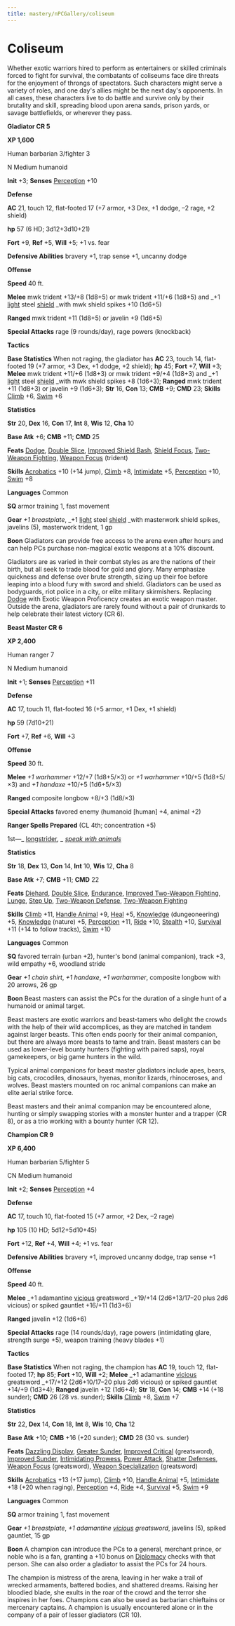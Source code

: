 ```yaml
---
title: mastery/nPCGallery/coliseum
---
```

# Coliseum

Whether exotic warriors hired to perform as entertainers or skilled criminals forced to fight for survival, the combatants of coliseums face dire threats for the enjoyment of throngs of spectators. Such characters might serve a variety of roles, and one day's allies might be the next day's opponents. In all cases, these characters live to do battle and survive only by their brutality and skill, spreading blood upon arena sands, prison yards, or savage battlefields, or wherever they pass.

**Gladiator CR 5**

**XP 1,600**

Human barbarian 3/fighter 3

N Medium humanoid

**Init** +3; **Senses** [Perception](../../skills/perception#_perception) +10

**Defense**

**AC** 21, touch 12, flat-footed 17 (+7 armor, +3 Dex, +1 dodge, –2 rage, +2 shield)

**hp** 57 (6 HD; 3d12+3d10+21)

**Fort** +9, **Ref** +5, **Will** +5; +1 vs. fear

**Defensive Abilities** bravery +1, trap sense +1, uncanny dodge

**Offense**

**Speed** 40 ft.

**Melee** mwk trident +13/+8 (1d8+5) or mwk trident +11/+6 (1d8+5) and _+1 [light](../../spells/light#_light) steel [shield](../../spells/shield#_shield) _with mwk shield spikes +10 (1d6+5)

**Ranged** mwk trident +11 (1d8+5) or javelin +9 (1d6+5)

**Special Attacks** rage (9 rounds/day), rage powers (knockback)

**Tactics**

**Base Statistics** When not raging, the gladiator has **AC** 23, touch 14, flat-footed 19 (+7 armor, +3 Dex, +1 dodge, +2 shield); **hp** 45; **Fort** +7, **Will** +3; **Melee** mwk trident +11/+6 (1d8+3) or mwk trident +9/+4 (1d8+3) and _+1 [light](../../spells/light#_light) steel [shield](../../spells/shield#_shield) _with mwk shield spikes +8 (1d6+3); **Ranged** mwk trident +11 (1d8+3) or javelin +9 (1d6+3); **Str** 16, **Con** 13; **CMB** +9; **CMD** 23; **Skills** [Climb](../../skills/climb#_climb) +6, [Swim](../../skills/swim#_swim) +6

**Statistics**

**Str** 20, **Dex** 16, **Con** 17, **Int** 8, **Wis** 12, **Cha** 10

**Base Atk** +6; **CMB** +11; **CMD** 25

**Feats** [Dodge](../../feats#_dodge), [Double Slice](../../feats#_double-slice), [Improved Shield Bash](../../feats#_improved-shield-bash), [Shield Focus](../../feats#_shield-focus), [Two-Weapon Fighting](../../feats#_two-weapon-fighting), [Weapon Focus](../../feats#_weapon-focus) (trident)

**Skills** [Acrobatics](../../skills/acrobatics#_acrobatics) +10 (+14 jump), [Climb](../../skills/climb#_climb) +8, [Intimidate](../../skills/intimidate#_intimidate) +5, [Perception](../../skills/perception#_perception) +10, [Swim](../../skills/swim#_swim) +8

**Languages** Common

**SQ** armor training 1, fast movement

**Gear** _+1 breastplate_, _+1 [light](../../spells/light#_light) steel [shield](../../spells/shield#_shield) _with masterwork shield spikes, javelins (5), masterwork trident, 1 gp

**Boon** Gladiators can provide free access to the arena even after hours and can help PCs purchase non-magical exotic weapons at a 10% discount.

Gladiators are as varied in their combat styles as are the nations of their birth, but all seek to trade blood for gold and glory. Many emphasize quickness and defense over brute strength, sizing up their foe before leaping into a blood fury with sword and shield. Gladiators can be used as bodyguards, riot police in a city, or elite military skirmishers. Replacing [Dodge](../../feats#_dodge) with Exotic Weapon Proficency creates an exotic weapon master. Outside the arena, gladiators are rarely found without a pair of drunkards to help celebrate their latest victory (CR 6).

**Beast Master CR 6**

**XP 2,400**

Human ranger 7

N Medium humanoid

**Init** +1; **Senses** [Perception](../../skills/perception#_perception) +11

**Defense**

**AC** 17, touch 11, flat-footed 16 (+5 armor, +1 Dex, +1 shield)

**hp** 59 (7d10+21)

**Fort** +7, **Ref** +6, **Will** +3

**Offense**

**Speed** 30 ft.

**Melee** _+1 warhammer_ +12/+7 (1d8+5/×3) or _+1 warhammer_ +10/+5 (1d8+5/×3) and _+1 handaxe_ +10/+5 (1d6+5/×3)

**Ranged** composite longbow +8/+3 (1d8/×3)

**Special Attacks** favored enemy (humanoid [human] +4, animal +2)

**Ranger Spells Prepared** (CL 4th; concentration +5)

1st—_ [longstrider](../../spells/longstrider#_longstrider)_, _ [speak with animals](../../spells/speakWithAnimals#_speak-with-animals)_

**Statistics**

**Str** 18, **Dex** 13, **Con** 14, **Int** 10, **Wis** 12, **Cha** 8

**Base Atk** +7; **CMB** +11; **CMD** 22

**Feats** [Diehard](../../feats#_diehard), [Double Slice](../../feats#_double-slice), [Endurance](../../feats#_endurance), [Improved Two-Weapon Fighting](../../feats#_improved-two-weapon-fighting), [Lunge](../../feats#_lunge), [Step Up](../../feats#_step-up), [Two-Weapon Defense](../../feats#_two-weapon-defense), [Two-Weapon Fighting](../../feats#_two-weapon-fighting)

**Skills** [Climb](../../skills/climb#_climb) +11, [Handle Animal](../../skills/handleAnimal#_handle-animal) +9, [Heal](../../skills/heal#_heal) +5, [Knowledge](../../skills/knowledge#_knowledge) (dungeoneering) +5, [Knowledge](../../skills/knowledge#_knowledge) (nature) +5, [Perception](../../skills/perception#_perception) +11, [Ride](../../skills/ride#_ride) +10, [Stealth](../../skills/stealth#_stealth) +10, [Survival](../../skills/survival#_survival) +11 (+14 to follow tracks), [Swim](../../skills/swim#_swim) +10

**Languages** Common

**SQ** favored terrain (urban +2), hunter's bond (animal companion), track +3, wild empathy +6, woodland stride

**Gear** _+1 chain shirt_, _+1 handaxe_, _+1 warhammer_, composite longbow with 20 arrows, 26 gp

**Boon** Beast masters can assist the PCs for the duration of a single hunt of a humanoid or animal target.

Beast masters are exotic warriors and beast-tamers who delight the crowds with the help of their wild accomplices, as they are matched in tandem against larger beasts. This often ends poorly for their animal companion, but there are always more beasts to tame and train. Beast masters can be used as lower-level bounty hunters (fighting with paired saps), royal gamekeepers, or big game hunters in the wild.

Typical animal companions for beast master gladiators include apes, bears, big cats, crocodiles, dinosaurs, hyenas, monitor lizards, rhinoceroses, and wolves. Beast masters mounted on roc animal companions can make an elite aerial strike force.

Beast masters and their animal companion may be encountered alone, hunting or simply swapping stories with a monster hunter and a trapper (CR 8), or as a trio working with a bounty hunter (CR 12).

**Champion CR 9**

**XP 6,400**

Human barbarian 5/fighter 5

CN Medium humanoid

**Init** +2; **Senses** [Perception](../../skills/perception#_perception) +4

**Defense**

**AC** 17, touch 10, flat-footed 15 (+7 armor, +2 Dex, –2 rage)

**hp** 105 (10 HD; 5d12+5d10+45)

**Fort** +12, **Ref** +4, **Will** +4; +1 vs. fear

**Defensive Abilities** bravery +1, improved uncanny dodge, trap sense +1

**Offense**

**Speed** 40 ft.

**Melee** _+1 adamantine [vicious](../../magicItems/weapons#_vicious) greatsword _+19/+14 (2d6+13/17–20 plus 2d6 vicious) or spiked gauntlet +16/+11 (1d3+6)

**Ranged** javelin +12 (1d6+6)

**Special Attacks** rage (14 rounds/day), rage powers (intimidating glare, strength surge +5), weapon training (heavy blades +1)

**Tactics**

**Base Statistics** When not raging, the champion has **AC** 19, touch 12, flat-footed 17; **hp** 85; **Fort** +10, **Will** +2; **Melee** _+1 adamantine [vicious](../../magicItems/weapons#_vicious) greatsword _+17/+12 (2d6+10/17–20 plus 2d6 vicious) or spiked gauntlet +14/+9 (1d3+4); **Ranged** javelin +12 (1d6+4); **Str** 18, **Con** 14; **CMB** +14 (+18 sunder); **CMD** 26 (28 vs. sunder); **Skills** [Climb](../../skills/climb#_climb) +8, [Swim](../../skills/swim#_swim) +7

**Statistics**

**Str** 22, **Dex** 14, **Con** 18, **Int** 8, **Wis** 10, **Cha** 12

**Base Atk** +10; **CMB** +16 (+20 sunder); **CMD** 28 (30 vs. sunder)

**Feats** [Dazzling Display](../../feats#_dazzling-display), [Greater Sunder](../../feats#_greater-sunder), [Improved Critical](../../feats#_improved-critical) (greatsword), [Improved Sunder](../../feats#_improved-sunder), [Intimidating Prowess](../../feats#_intimidating-prowess), [Power Attack](../../feats#_power-attack), [Shatter Defenses](../../feats#_shatter-defenses), [Weapon Focus](../../feats#_weapon-focus) (greatsword), [Weapon Specialization](../../feats#_weapon-specialization) (greatsword)

**Skills** [Acrobatics](../../skills/acrobatics#_acrobatics) +13 (+17 jump), [Climb](../../skills/climb#_climb) +10, [Handle Animal](../../skills/handleAnimal#_handle-animal) +5, [Intimidate](../../skills/intimidate#_intimidate) +18 (+20 when raging), [Perception](../../skills/perception#_perception) +4, [Ride](../../skills/ride#_ride) +4, [Survival](../../skills/survival#_survival) +5, [Swim](../../skills/swim#_swim) +9

**Languages** Common

**SQ** armor training 1, fast movement

**Gear** _+1 breastplate_, _+1 adamantine [vicious](../../magicItems/weapons#_vicious) greatsword_, javelins (5), spiked gauntlet, 15 gp

**Boon** A champion can introduce the PCs to a general, merchant prince, or noble who is a fan, granting a +10 bonus on [Diplomacy](../../skills/diplomacy#_diplomacy) checks with that person. She can also order a gladiator to assist the PCs for 24 hours.

The champion is mistress of the arena, leaving in her wake a trail of wrecked armaments, battered bodies, and shattered dreams. Raising her bloodied blade, she exults in the roar of the crowd and the terror she inspires in her foes. Champions can also be used as barbarian chieftains or mercenary captains. A champion is usually encountered alone or in the company of a pair of lesser gladiators (CR 10).

